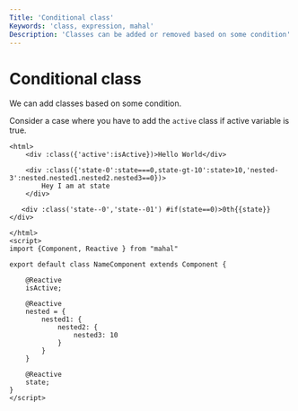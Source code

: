 ```yaml
---
Title: 'Conditional class'
Keywords: 'class, expression, mahal'
Description: 'Classes can be added or removed based on some condition'
---
```


# Conditional class

We can add classes based on some condition.

Consider a case where you have to add the `active` class if active variable is true.

```
<html>
    <div :class({'active':isActive})>Hello World</div>

    <div :class({'state-0':state===0,state-gt-10':state>10,'nested-3':nested.nested1.nested2.nested3==0})>
        Hey I am at state
    </div>

   <div :class('state--0','state--01') #if(state==0)>0th{{state}}</div>

</html>
<script>
import {Component, Reactive } from "mahal"

export default class NameComponent extends Component {

    @Reactive
    isActive;

    @Reactive
    nested = {
        nested1: {
            nested2: {
                nested3: 10
            }
        }
    }

    @Reactive
    state;
}
</script>
```


